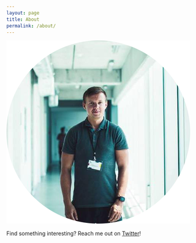 ```yaml
---
layout: page
title: About
permalink: /about/
---
```

![Profile image](/assets/images/profile.png)

Find something interesting?
Reach me out on [Twitter](https://twitter.com/kamilpyc)! 

